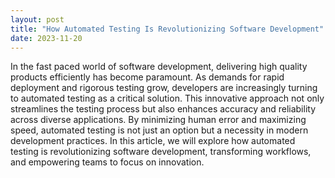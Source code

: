 ```yaml
---
layout: post
title: "How Automated Testing Is Revolutionizing Software Development"
date: 2023-11-20
---
```


In the fast paced world of software development, delivering high quality products efficiently has become paramount. As demands for rapid deployment and rigorous testing grow, developers are increasingly turning to automated testing as a critical solution. This innovative approach not only streamlines the testing process but also enhances accuracy and reliability across diverse applications. By minimizing human error and maximizing speed, automated testing is not just an option but a necessity in modern development practices. In this article, we will explore how automated testing is revolutionizing software development, transforming workflows, and empowering teams to focus on innovation.
